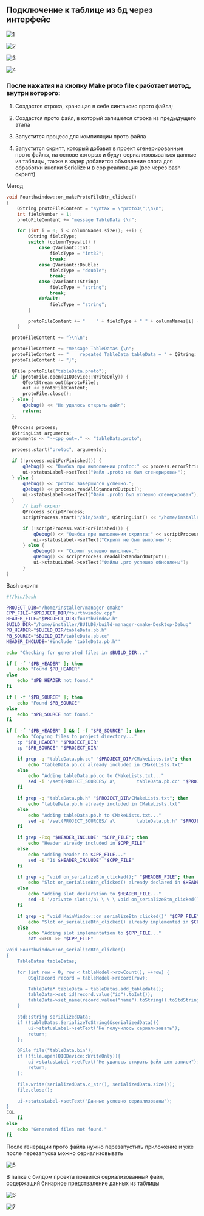 ## Подключение к таблице из бд через интерфейс

![1](/img/image.png)

![2](/img/image-1.png)

![3](/img/3.jpg)

![4](/img/4.jpg)

### После нажатия на кнопку Make proto file сработает метод, внутри которого:

1) Создастся строка, хранящая в себе синтаксис прото файла;

2) Создастся прото файл, в который запишется строка из предыдущего этапа 

3) Запустится процесс для компиляции прото файла 

4) Запустится скрипт, который добавит в проект сгенерированные прото файлы, на основе которых и будут сериализовываться данные из таблицы, также в хэдер добавится объявление слота для обработки кнопки Serialize и в cpp реализация (все через bash скрипт)

Метод 

```c++
void Fourthwindow::on_makeProtoFileBtn_clicked()
{
    QString protoFileContent = "syntax = \"proto3\";\n\n";
    int fieldNumber = 1;
    protoFileContent += "message TableData {\n";

    for (int i = 0; i < columnNames.size(); ++i) {
        QString fieldType;
        switch (columnTypes[i]) {
            case QVariant::Int:
                fieldType = "int32";
                break;
            case QVariant::Double:
                fieldType = "double";
                break;
            case QVariant::String:
                fieldType = "string";
                break;
            default:
                fieldType = "string";
        }

        protoFileContent += "    " + fieldType + " " + columnNames[i] + " = " + QString::number(i+1) + ";\n";
    }

  protoFileContent += "}\n\n";

  protoFileContent += "message TableDatas {\n";
  protoFileContent += "    repeated TableData tableData = " + QString::number(fieldNumber++) + ";\n";
  protoFileContent += "}";

  QFile protoFile("tableData.proto");
  if (protoFile.open(QIODevice::WriteOnly)) {
      QTextStream out(&protoFile);
      out << protoFileContent;
      protoFile.close();
  } else {
      qDebug() << "Не удалось открыть файл";
      return;
  };

  QProcess process;
  QStringList arguments;
  arguments << "--cpp_out=." << "tableData.proto";

  process.start("protoc", arguments);

  if (!process.waitForFinished()) {
      qDebug() << "Ошибка при выполнении protoc:" << process.errorString();
      ui->statusLabel->setText("Файл .proto не был сгенерирован");
  } else {
      qDebug() << "protoc завершился успешно.";
      qDebug() << process.readAllStandardOutput();
      ui->statusLabel->setText("Файл .proto был успешно сгенерирован");
  }
      // bash скрипт
      QProcess scriptProcess;
      scriptProcess.start("/bin/bash", QStringList() << "/home/installer/manager-cmake/update_pro_file.sh");

      if (!scriptProcess.waitForFinished()) {
          qDebug() << "Ошибка при выполнении скрипта:" << scriptProcess.errorString();
          ui->statusLabel->setText("Скрипт не был выполнен");
      } else {
          qDebug() << "Скрипт успешно выполнен.";
          qDebug() << scriptProcess.readAllStandardOutput();
          ui->statusLabel->setText("Файлы .pro успешно обновлены");
      }
}
```

Bash скрипт 

```bash
#!/bin/bash

PROJECT_DIR="/home/installer/manager-cmake"
CPP_FILE="$PROJECT_DIR/fourthwindow.cpp"
HEADER_FILE="$PROJECT_DIR/fourthwindow.h"
BUILD_DIR="/home/installer/BUILDS/build-manager-cmake-Desktop-Debug"
PB_HEADER="$BUILD_DIR/tableData.pb.h"
PB_SOURCE="$BUILD_DIR/tableData.pb.cc"
HEADER_INCLUDE='#include "tableData.pb.h"'

echo "Checking for generated files in $BUILD_DIR..."

if [ -f "$PB_HEADER" ]; then
    echo "Found $PB_HEADER"
else
    echo "$PB_HEADER not found."
fi

if [ -f "$PB_SOURCE" ]; then
    echo "Found $PB_SOURCE"
else
    echo "$PB_SOURCE not found."
fi

if [ -f "$PB_HEADER" ] && [ -f "$PB_SOURCE" ]; then
    echo "Copying files to project directory..."
    cp "$PB_HEADER" "$PROJECT_DIR"
    cp "$PB_SOURCE" "$PROJECT_DIR"

    if grep -q "tableData.pb.cc" "$PROJECT_DIR/CMakeLists.txt"; then
        echo "tableData.pb.cc already included in CMakeLists.txt"
    else
        echo "Adding tableData.pb.cc to CMakeLists.txt..."
        sed -i '/set(PROJECT_SOURCES/ a\        tableData.pb.cc' "$PROJECT_DIR/CMakeLists.txt"
    fi

    if grep -q "tableData.pb.h" "$PROJECT_DIR/CMakeLists.txt"; then
        echo "tableData.pb.h already included in CMakeLists.txt"
    else
        echo "Adding tableData.pb.h to CMakeLists.txt..."
        sed -i '/set(PROJECT_SOURCES/ a\        tableData.pb.h' "$PROJECT_DIR/CMakeLists.txt"
    fi

    if grep -Fxq "$HEADER_INCLUDE" "$CPP_FILE"; then
        echo "Header already included in $CPP_FILE"
    else
        echo "Adding header to $CPP_FILE..."
        sed -i "1i $HEADER_INCLUDE" "$CPP_FILE"
    fi

    if grep -q "void on_serializeBtn_clicked();" "$HEADER_FILE"; then
        echo "Slot on_serializeBtn_clicked() already declared in $HEADER_FILE"
    else
        echo "Adding slot declaration to $HEADER_FILE..."
        sed -i '/private slots:/a\ \ \ \ void on_serializeBtn_clicked();' "$HEADER_FILE"
    fi

    if grep -q "void MainWindow::on_serializeBtn_clicked()" "$CPP_FILE"; then
        echo "Slot on_serializeBtn_clicked() already implemented in $CPP_FILE"
    else
        echo "Adding slot implementation to $CPP_FILE..."
        cat <<EOL >> "$CPP_FILE"

void Fourthwindow::on_serializeBtn_clicked()
{
    TableDatas tableDatas;

    for (int row = 0; row < tableModel->rowCount(); ++row) {
        QSqlRecord record = tableModel->record(row);

        TableData* tableData = tableDatas.add_tabledata();
        tableData->set_id(record.value("id").toInt());
        tableData->set_name(record.value("name").toString().toStdString());
    }

    std::string serializedData;
    if (!tableDatas.SerializeToString(&serializedData)){
        ui->statusLabel->setText("Не получилось сериализовать");
        return;
    };

    QFile file("tableData.bin");
    if (!file.open(QIODevice::WriteOnly)){
        ui->statusLabel->setText("Не удалось открыть файл для записи");
        return;
    };

    file.write(serializedData.c_str(), serializedData.size());
    file.close();

    ui->statusLabel->setText("Данные успешно сериализованы");
}
EOL
    fi
else
    echo "Generated files not found."
fi
```

После генерации прото файла нужно перезапустить приложение и уже после перезапуска можно сериализовывать 

![5](/img/5.jpg)

В папке с билдом проекта появится сериализованный файл, содержащий бинарное предстваление данных из таблицы

![6](/img/6.jpg)

![7](/img/7.jpg)

